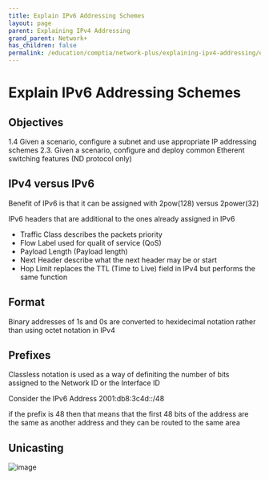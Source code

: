 ```yaml
---
title: Explain IPv6 Addressing Schemes
layout: page
parent: Explaining IPv4 Addressing
grand_parent: Network+
has_children: false
permalink: /education/comptia/network-plus/explaining-ipv4-addressing/explain-ipv6-addressing/
---
```


# Explain IPv6 Addressing Schemes

## Objectives

1.4 Given a scenario, configure a subnet and use appropriate IP addressing schemes
2.3. Given a scenario, configure and deploy common Etherent switching features (ND protocol only)

## IPv4 versus IPv6

Benefit of IPv6 is that it can be assigned with 2pow(128) versus 2power(32)

IPv6 headers that are additional to the ones already assigned in IPv6

- Traffic Class describes the packets priority
- Flow Label used for qualit of service (QoS)
- Payload Length (Payload length)
- Next Header describe what the next header may be or start
- Hop Limit replaces the TTL (Time to Live) field in IPv4 but performs the same function

## Format

Binary addresses of 1s and 0s are converted to hexidecimal notation rather than using octet notation in IPv4

## Prefixes

Classless notation is used as a way of definiting the number of bits assigned to the Network ID or the Interface ID

Consider the IPv6 Address 2001:db8:3c4d::/48

if the prefix is 48 then that means that the first 48 bits of the address are the same as another address and they can be routed to the same area

## Unicasting

![image](https://github.com/user-attachments/assets/ebfc8e7a-439f-499c-b763-801770f9ddb5)



